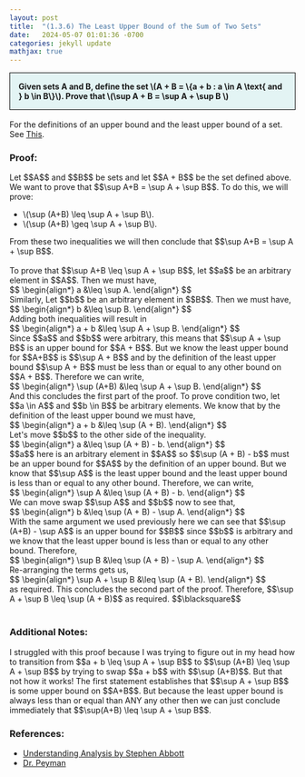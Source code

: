 ```yaml
---
layout: post
title:  "(1.3.6) The Least Upper Bound of the Sum of Two Sets"
date:   2024-05-07 01:01:36 -0700
categories: jekyll update
mathjax: true
---
```

<div style="background-color: #E3F4F4; padding: 15px 15px 15px 15px; border:1px solid black;">
  <b>Given sets A and B, define the set \(A + B = \{a + b : a \in A \text{ and } b \in B\}\). Prove that \(\sup A + B = \sup A + \sup B \)</b>
</div>
<br>
For the definitions of an upper bound and the least upper bound of a set. See <a href="https://strncat.github.io/jekyll/update/2024/05/03/analysis-set-bounded.html">This</a>.
<br>
<h3>Proof:</h3>
Let $$A$$ and $$B$$ be sets and let $$A + B$$ be the set defined above. We want to prove that $$\sup A+B = \sup A + \sup B$$. To do this, we will prove:
<ul> 
	<li>\(\sup (A+B) \leq \sup A + \sup B\).</li> 
	<li>\(\sup (A+B) \geq \sup A + \sup B\).</li>
</ul>
From these two inequalities we will then conclude that $$\sup A+B = \sup A + \sup B$$.
<br>
<br>
To prove that $$\sup A+B \leq \sup A + \sup B$$, let $$a$$ be an arbitrary element in $$A$$. Then we must have,
<div>
$$
\begin{align*}
a &\leq \sup A.
\end{align*}
$$
</div>
Similarly, Let $$b$$ be an arbitrary element in $$B$$. Then we must have,
<div>
$$
\begin{align*}
b &\leq \sup B.
\end{align*}
$$
</div>
Adding both inequalities will result in 
<div>
$$
\begin{align*}
a + b &\leq \sup A + \sup B.
\end{align*}
$$
</div>
Since $$a$$ and $$b$$ were arbitrary, this means that $$\sup A + \sup B$$ is an upper bound for $$A + B$$. But we know the least upper bound for $$A+B$$ is $$\sup A + B$$ and by the definition of the least upper bound $$\sup A + B$$ must be less than or equal to any other bound on $$A + B$$. Therefore we can write,
<div>
$$
\begin{align*}
\sup (A+B) &\leq \sup A + \sup B.
\end{align*}
$$
</div>
And this concludes the first part of the proof. To prove condition two, let $$a \in A$$ and $$b \in B$$ be arbitrary elements. We know that by the definition of the least upper bound we must have,
<div>
$$
\begin{align*}
a + b &\leq \sup (A + B).
\end{align*}
$$
</div>
Let's move $$b$$ to the other side of the inequality.
<div>
$$
\begin{align*}
a &\leq \sup (A + B) - b.
\end{align*}
$$
</div>
$$a$$ here is an arbitrary element in $$A$$ so $$\sup (A + B) - b$$ must be an upper bound for $$A$$ by the definition of an upper bound. But we know that $$\sup A$$ is the least upper bound and the least upper bound is less than or equal to any other bound. Therefore, we can write,
<div>
$$
\begin{align*}
\sup A &\leq \sup (A + B) - b.
\end{align*}
$$
</div>
We can move swap $$\sup A$$ and $$b$$ now to see that,
<div>
$$
\begin{align*}
b &\leq \sup (A + B) - \sup A.
\end{align*}
$$
</div>
With the same argument we used previously here we can see that $$\sup (A+B) - \sup A$$ is an upper bound for $$B$$ since $$b$$ is arbitrary and we know that the least upper bound is less than or equal to any other bound. Therefore,
<div>
$$
\begin{align*}
\sup B &\leq \sup (A + B) - \sup A.
\end{align*}
$$
</div>
Re-arranging the terms gets us,
<div>
$$
\begin{align*}
\sup A + \sup B &\leq \sup (A + B).
\end{align*}
$$
</div>
as required. This concludes the second part of the proof. Therefore, $$\sup A + \sup B \leq \sup (A + B)$$ as required.
$$\blacksquare$$
<br>
<br>
<!------------------------------------------------------------------------------------>
<h3>Additional Notes:</h3>
I struggled with this proof because I was trying to figure out in my head how to transition from $$a + b \leq \sup A + \sup B$$ to $$\sup (A+B) \leq \sup A + \sup B$$ by trying to swap $$a + b$$ with $$\sup (A+B)$$. But that not how it works! The first statement establishes that $$\sup A + \sup B$$ is some upper bound on $$A+B$$. But because the least upper bound is always less than or equal than ANY any other then we can just conclude immediately that $$\sup(A+B) \leq \sup A + \sup B$$. 
<!------------------------------------------------------------------------------------>
<h3>References:</h3>
<ul>
<li><a href="https://www.amazon.com/Understanding-Analysis-Undergraduate-Texts-Mathematics/dp/1493927116">Understanding Analysis by Stephen Abbott</a></li>
<li><a href="https://www.youtube.com/watch?v=1AK4c0rkcV0">Dr. Peyman</a></li>
</ul>













